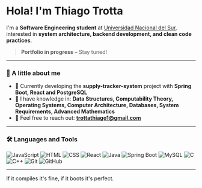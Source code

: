 # Hola! I'm Thiago Trotta  

I'm a **Software Engineering student** at [Universidad Nacional del Sur](https://www.uns.edu.ar/), interested in **system architecture, backend development, and clean code practices**. 

> **Portfolio in progress** – Stay tuned!

---

### 🐣 A little about me
- 🔹 Currently developing the **supply-tracker-system** project with **Spring Boot, React and PostgreSQL**  
- 🔹 I have knowledge in: **Data Structures, Computability Theory, Operating Systems, Computer Architecture, Databases, System Requirements, Advanced Mathematics**  
- 🔹 Feel free to reach out: **trottathiago1@gmail.com**

---

### 🛠️ Languages and Tools
![JavaScript](https://img.shields.io/badge/JavaScript-F7DF1E?style=flat&logo=javascript&logoColor=black)
![HTML](https://img.shields.io/badge/HTML-E34F26?style=flat&logo=html5&logoColor=white)
![CSS](https://img.shields.io/badge/CSS-1572B6?style=flat&logo=css3&logoColor=white)
![React](https://img.shields.io/badge/React-61DAFB?style=flat&logo=react&logoColor=black)
![Java](https://img.shields.io/badge/Java-007396?style=flat&logo=java&logoColor=white)
![Spring Boot](https://img.shields.io/badge/Spring%20Boot-6DB33F?style=flat&logo=spring-boot&logoColor=white)
![MySQL](https://img.shields.io/badge/MySQL-4479A1?style=flat&logo=mysql&logoColor=white)
![C](https://img.shields.io/badge/C-00599C?style=flat&logo=c&logoColor=white)
![C++](https://img.shields.io/badge/C++-00599C?style=flat&logo=c%2B%2B&logoColor=white)
![Git](https://img.shields.io/badge/Git-F05032?style=flat&logo=git&logoColor=white)
![GitHub](https://img.shields.io/badge/GitHub-181717?style=flat&logo=github&logoColor=white)

---

If it compiles it's fine, if it boots it's perfect. 
